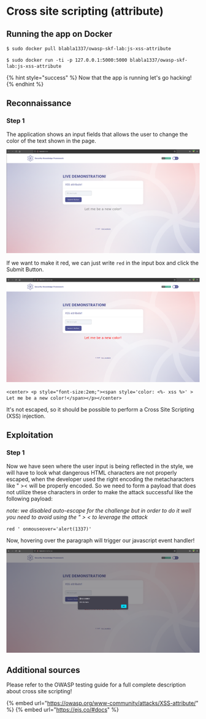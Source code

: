 # Cross site scripting \(attribute\)

## Running the app on Docker

```
$ sudo docker pull blabla1337/owasp-skf-lab:js-xss-attribute
```

```
$ sudo docker run -ti -p 127.0.0.1:5000:5000 blabla1337/owasp-skf-lab:js-xss-attribute
```

{% hint style="success" %}
Now that the app is running let's go hacking!
{% endhint %}

## Reconnaissance

### Step 1

The application shows an input fields that allows the user to change the color of the text shown in the page.

![](../../.gitbook/assets/python/XSS-Attribute/1.png)

If we want to make it red, we can just write `red` in the input box and click the Submit Button.

![](../../.gitbook/assets/python/XSS-Attribute/2.png)

```markup
<center> <p style="font-size:2em;"><span style='color: <%- xss %>' > Let me be a new color!</span></p></center>
```

It's not escaped, so it should be possible to perform a Cross Site Scripting \(XSS\) injection.

## Exploitation

### Step 1

Now we have seen where the user input is being reflected in the style, we will have to look what dangerous HTML characters are not properly escaped, when the developer used the right encoding the metacharacters like " >< will be properly encoded. So we need to form a payload that does not utilize these characters in order to make the attack successful like the following payload:

_note: we disabled auto-escape for the challenge but in order to do it well you need to avoid using the " > < to leverage the attack_

```text
red ' onmouseover='alert(1337)'
```

Now, hovering over the paragraph will trigger our javascript event handler!

![](../../.gitbook/assets/python/XSS-Attribute/3.png)

## Additional sources

Please refer to the OWASP testing guide for a full complete description about cross site scripting!

{% embed url="https://owasp.org/www-community/attacks/XSS-attribute/" %}
{% embed url="https://ejs.co/#docs" %}
